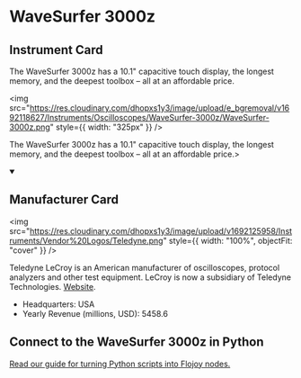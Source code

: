 
# WaveSurfer 3000z

## Instrument Card

<div className="flex">

<div>

The WaveSurfer 3000z has a 10.1" capacitive touch display, the longest memory, and the deepest toolbox – all at an affordable price.

</div>

<img src="https://res.cloudinary.com/dhopxs1y3/image/upload/e_bgremoval/v1692118627/Instruments/Oscilloscopes/WaveSurfer-3000z/WaveSurfer-3000z.png" style={{ width: "325px" }} />

</div>

The WaveSurfer 3000z has a 10.1" capacitive touch display, the longest memory, and the deepest toolbox – all at an affordable price.>

<details open>
<summary><h2>Manufacturer Card</h2></summary>

<img src="https://res.cloudinary.com/dhopxs1y3/image/upload/v1692125958/Instruments/Vendor%20Logos/Teledyne.png" style={{ width: "100%", objectFit: "cover" }} />

Teledyne LeCroy is an American manufacturer of oscilloscopes, protocol analyzers and other test equipment. LeCroy is now a subsidiary of Teledyne Technologies. <a href="https://www.teledynelecroy.com/">Website</a>.

<ul>
  <li>Headquarters: USA</li>
  <li>Yearly Revenue (millions, USD): 5458.6</li>
</ul>
</details>

## Connect to the WaveSurfer 3000z in Python

[Read our guide for turning Python scripts into Flojoy nodes.](https://docs.flojoy.ai/custom-nodes/creating-custom-node/)


